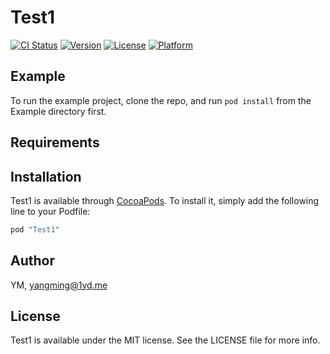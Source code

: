 # Test1

[![CI Status](http://img.shields.io/travis/YM/Test1.svg?style=flat)](https://travis-ci.org/YM/Test1)
[![Version](https://img.shields.io/cocoapods/v/Test1.svg?style=flat)](http://cocoapods.org/pods/Test1)
[![License](https://img.shields.io/cocoapods/l/Test1.svg?style=flat)](http://cocoapods.org/pods/Test1)
[![Platform](https://img.shields.io/cocoapods/p/Test1.svg?style=flat)](http://cocoapods.org/pods/Test1)

## Example

To run the example project, clone the repo, and run `pod install` from the Example directory first.

## Requirements

## Installation

Test1 is available through [CocoaPods](http://cocoapods.org). To install
it, simply add the following line to your Podfile:

```ruby
pod "Test1"
```

## Author

YM, yangming@1yd.me

## License

Test1 is available under the MIT license. See the LICENSE file for more info.
